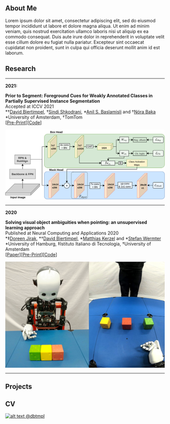 
## About Me

Lorem ipsum dolor sit amet, consectetur adipiscing elit, sed do eiusmod tempor incididunt ut labore et dolore magna
aliqua. Ut enim ad minim veniam, quis nostrud exercitation ullamco laboris nisi ut aliquip ex ea commodo consequat. Duis
aute irure dolor in reprehenderit in voluptate velit esse cillum dolore eu fugiat nulla pariatur. Excepteur sint
occaecat cupidatat non proident, sunt in culpa qui officia deserunt mollit anim id est laborum.

## Research

---

**2021:** <br>

**Prior to Segment: Foreground Cues for Weakly Annotated Classes in Partially Supervised Instance Segmentation** <br>
Accepted at ICCV 2021 <br>
*†[David Biertimpel](https://scholar.google.com/citations?user=AIu7ihgAAAAJ&hl=en), †[Sindi Shkodrani](https://scholar.google.nl/citations?user=fFVkKNgAAAAJ&hl=en), *[Anil S. Baslamisli](https://scholar.google.nl/citations?user=mc4l2J4AAAAJ&hl=en) and †[Nóra Baka](https://scholar.google.com/citations?user=ahfzQHEAAAAJ&hl=en) <br>
*University of Amsterdam, †TomTom<br>
[[Pre-Print](https://arxiv.org/abs/2011.11787)][[Code](https://github.com/dbtmpl/OPMask)]

![Image](assets/opmask1.png?raw=true)

---

**2020** <br>

**Solving visual object ambiguities when pointing: an unsupervised learning approach**<br>
Published at Neural Computing and Applications 2020 <br>
*‡[Doreen Jirak](https://scholar.google.com/citations?user=-HgMDDYAAAAJ&hl), *†[David Biertimpel](https://twitter.com/dbtmpl), *[Matthias Kerzel](https://www.inf.uni-hamburg.de/en/inst/ab/wtm/people/kerzel.html) and *[Stefan Wermter](https://www.inf.uni-hamburg.de/en/inst/ab/wtm/people/wermter.html) <br>
*University of Hamburg, ‡Istituto Italiano di Tecnologia, †University of Amsterdam<br>
[[Paper](https://link.springer.com/article/10.1007/s00521-020-05109-w)][[Pre-Print](https://arxiv.org/abs/1912.06449)][[Code](https://github.com/dbtmpl/Solving-Visual-Object-Ambiguities-when-Pointing)]

![Image](assets/pointing1.png?raw=true)

---

## Projects

## CV


[1.2]: http://i.imgur.com/wWzX9uB.png (twitter icon without padding)
[![alt text][1.2] @dbtmpl](https://twitter.com/dbtmpl)
